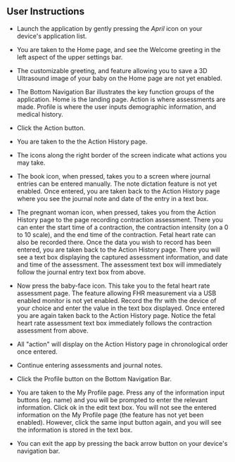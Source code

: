 ## User Instructions


*  Launch the application by gently pressing the _April_ icon on your device's application list.

*  You are taken to the Home page, and see the Welcome greeting in the left aspect of the upper settings bar.

*  The customizable greeting, and feature allowing you to save a 3D Ultrasound image of your baby on the Home page are not yet enabled.

*  The Bottom Navigation Bar illustrates the key function groups of the application.  Home is the landing page.  Action is where assessments are made.  Profile is where the user inputs demographic information, and medical history.

*  Click the Action button.

*  You are taken to the the Action History page.

*  The icons along the right border of the screen indicate what actions you may take.

*  The book icon, when pressed, takes you to a screen where journal entries can be entered manually.  The note dictation feature is not yet enabled.
   Once entered, you are taken back to the Action History page where you see the journal note and date of the entry in a text box.

*  The pregnant woman icon, when pressed, takes you from the Action History page to the page recording contraction assessment.
   There you can enter the start time of a contraction, the contraction intensity (on a 0 to 10 scale), and the end time of the contraction.
   Fetal heart rate can also be recorded there.  Once the data you wish to record has been entered, you are taken back to the Action History page.
   There you will see a text box displaying the captured assessment information, and date and time of the assessment.
   The assessment text box will  immediately follow the journal entry text box from above.

*  Now press the baby-face icon.  This take you to the fetal heart rate assessment page.  The feature allowing FHR measurement via a USB enabled monitor is not yet enabled.
   Record the fhr with the device of your choice and enter the value in the text box displayed.  Once entered you are again taken back to the Action History page.
   Notice the fetal heart rate assessment text box immediately follows the contraction assessment from above.

*  All "action" will display on the Action History page in chronological order once entered.

*  Continue entering assessments and journal notes.

*  Click the Profile button on the Bottom Navigation Bar.

*  You are taken to the My Profile page.  Press any of the information input buttons (eg. name) and you will be prompted to enter the relevant information.
   Click ok in the edit text box.  You will not see the entered information on the My Profile page (the feature has not yet been enabled).  However, click the same input button again, and you will see the information is stored in the text box.

*  You can exit the app by pressing the back arrow button on your device's navigation bar.  
